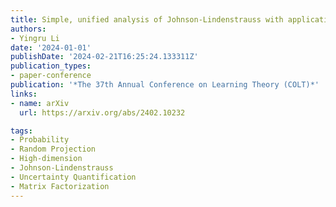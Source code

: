 ```yaml
---
title: Simple, unified analysis of Johnson-Lindenstrauss with applications
authors:
- Yingru Li
date: '2024-01-01'
publishDate: '2024-02-21T16:25:24.133311Z'
publication_types:
- paper-conference
publication: '*The 37th Annual Conference on Learning Theory (COLT)*'
links:
- name: arXiv
  url: https://arxiv.org/abs/2402.10232

tags:
- Probability
- Random Projection
- High-dimension
- Johnson-Lindenstrauss
- Uncertainty Quantification
- Matrix Factorization
---
```

